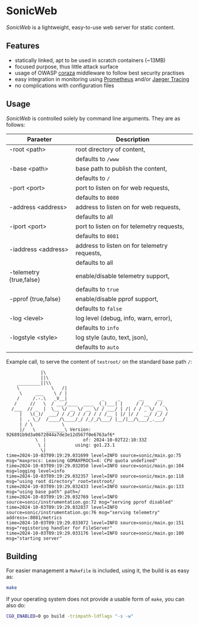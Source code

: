 SonicWeb
========

*SonicWeb* is a lightweight, easy-to-use web server for static content.

Features
--------

* statically linked, apt to be used in scratch containers (~13MB)
* focused purpose, thus little attack surface
* usage of OWASP [coraza](https://github.com/corazawaf/coraza) middleware
  to follow best security practises
* easy integration in monitoring using [Prometheus](prometheus.io) and/or
  [Jaeger Tracing](jaegertracing.io)
* no complications with configuration files

Usage
-----

*SonicWeb* is controlled solely by command line arguments. They are as follows:

| Paraeter                | Description                                  |
|-------------------------|----------------------------------------------|
| -root      \<path\>     | root directory of content,                   |
|                         | defaults to `/www`                           |
| -base      \<path\>     | base path to publish the content,            |
|                         | defaults to `/`                              |
| -port      \<port\>     | port to listen on for web requests,          |
|                         | defaults to `8080`                           |
| -address   \<address\>  | address to listen on for web requests,       |
|                         | defaults to all                              |
| -iport     \<port\>     | port to listen on for telemetry requests,    |
|                         | defaults to `8081`                           |
| -iaddress  \<address\>  | address to listen on for telemetry requests, |
|                         | defaults to all                              |
| -telemetry {true,false} | enable/disable telemetry support,            |
|                         | defaults to `true`                           |
| -pprof     {true,false} | enable/disable pprof support,                |
|                         | defaults to `false`                          |
| -log       \<level\>    | log level (debug, info, warn, error),        |
|                         | defaults to `info`                           |
| -logstyle  \<style\>    | log style (auto, text, json),                |
|                         | defaults to `auto`                           |

Example call, to serve the content of `testroot/` on the standard base path `/`:

```
             |\
             ||\
    _________||\\
    \            \   /|
     \     ___    \ / |
    /     /.-.\   _V__|             _     _       __     __
   /     //   \  / ___/____  ____  (_)___| |     / /__  / /_
  /___  // _  |  \__ \/ __ \/ __ \/ / ___/ | /| / / _ \/ __ \
     |   \(_)/  ___/ / /_/ / / / / / /__ | |/ |/ /  __/ /_/ /
     |  , \_/  /____/\____/_/ /_/_/\___/ |__/|__/\___/_.___/
     | / \           \
     |/   \    _______\ Version: 926891b9d3a0672044a7de3e12d567f0e6763af6*
           \  |              of: 2024-10-02T22:10:33Z
            \ |           using: go1.23.1
             \|
time=2024-10-03T09:19:29.031699 level=INFO source=sonic/main.go:75 msg="maxprocs: Leaving GOMAXPROCS=4: CPU quota undefined"
time=2024-10-03T09:19:29.032050 level=INFO source=sonic/main.go:104 msg=logging level=info
time=2024-10-03T09:19:29.032357 level=INFO source=sonic/main.go:118 msg="using root directory" root=testroot/
time=2024-10-03T09:19:29.032433 level=INFO source=sonic/main.go:133 msg="using base path" path=/
time=2024-10-03T09:19:29.032769 level=INFO source=sonic/instrumentation.go:72 msg="serving pprof disabled"
time=2024-10-03T09:19:29.032837 level=INFO source=sonic/instrumentation.go:76 msg="serving telemetry" address=:8081/metrics
time=2024-10-03T09:19:29.033072 level=INFO source=sonic/main.go:151 msg="registering handler for FileServer"
time=2024-10-03T09:19:29.033176 level=INFO source=sonic/main.go:180 msg="starting server"
```

Building
--------

For easier management a `Makefile` is included, using it, the build is as easy as:

```sh
make
```

If your operating system does not provide a usable form of `make`, you can also do:

```sh
CGO_ENABLED=0 go build -trimpath-ldflags "-s -w"
```
